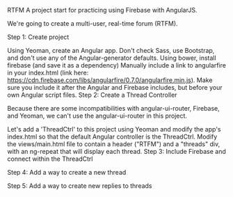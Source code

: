 RTFM
A project start for practicing using Firebase with AngularJS.

We're going to create a multi-user, real-time forum (RTFM).

Step 1: Create project

Using Yeoman, create an Angular app. Don't check Sass, use Bootstrap, and don't use any of the Angular-generator defaults.
Using bower, install firebase (and save it as a dependency)
Manually include a link to angularfire in your index.html (link here: https://cdn.firebase.com/libs/angularfire/0.7.0/angularfire.min.js). Make sure you include it after the Angular and Firebase includes, but before your own Angular script files.
Step 2: Create a Thread Controller

Because there are some incompatibilities with angular-ui-router, Firebase, and Yeoman, we can't use the angular-ui-router in this project.

Let's add a 'ThreadCtrl' to this project using Yeoman and modify the app's index.html so that the default Angular controller is the ThreadCtrl.
Modify the views/main.html file to contain a header ("RTFM") and a "threads" div, with an ng-repeat that will display each thread.
Step 3: Include Firebase and connect within the ThreadCtrl

Step 4: Add a way to create a new thread

Step 5: Add a way to create new replies to threads